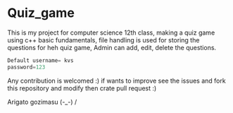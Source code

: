 # Quiz_game

This is my project for computer science 12th class, making a quiz game using c++ basic fundamentals, file handling is used for storing the questions for heh quiz game, Admin can add, edit, delete the questions.
```java
Default username= kvs
password=123
```
Any contribution is welcomed :)
if wants to improve see the issues and fork this repository and modify then crate pull request :)

Arigato gozimasu (-_-)
                  \/ 
